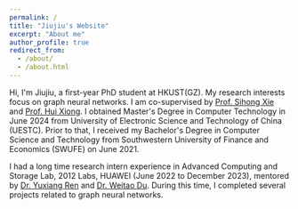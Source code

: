 ```yaml
---
permalink: /
title: "Jiujiu's Website"
excerpt: "About me"
author_profile: true
redirect_from: 
  - /about/
  - /about.html
---
```


Hi, I'm Jiujiu, a first-year PhD student at HKUST(GZ). My research interests focus on graph neural networks. I am co-supervised by [Prof. Sihong Xie](https://sihongxie.github.io/) and [Prof. Hui Xiong](https://scholar.google.com/citations?user=cVDF1tkAAAAJ&hl=en). I obtained Master's Degree in Computer Technology in June 2024 from University of Electronic Science and Technology of China (UESTC). Prior to that, I received my Bachelor's Degree in Computer Science and Technology from Southwestern University of Finance and Economics (SWUFE) on June 2021. 

I had a long time research intern experience in Advanced Computing and Storage Lab, 2012 Labs, HUAWEI (June 2022 to December 2023), mentored by [Dr. Yuxiang Ren](https://yuxiangren.github.io/) and [Dr. Weitao Du](https://openreview.net/profile?id=~weitao_Du1). During this time, I completed several projects related to graph neural networks.
